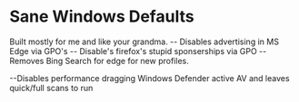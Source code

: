 # Sane Windows Defaults
 
Built mostly for me and like your grandma. 
-- Disables advertising in MS Edge via GPO's
-- Disable's firefox's stupid sponserships via GPO
-- Removes Bing Search for edge for new profiles. 

--Disables performance dragging Windows Defender active AV and leaves quick/full scans to run 
